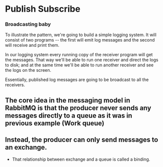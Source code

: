 # Publish Subscribe
### Broadcasting baby

To illustrate the pattern, we're going to build a simple logging system. It will consist of two programs -- the first will emit log messages and the second will receive and print them.

In our logging system every running copy of the receiver program will get the messages. That way we'll be able to run one receiver and direct the logs to disk; and at the same time we'll be able to run another receiver and see the logs on the screen.

Essentially, published log messages are going to be broadcast to all the receivers.


## The core idea in the messaging model in RabbitMQ is that the producer never sends any messages directly to a queue as it was in previous example (Work queue)
## Instead, the producer can only send messages to an exchange. 




- That relationship between exchange and a queue is called a binding.

